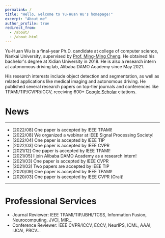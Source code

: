 ```yaml
---
permalink: /
title: "Hello, welcome to Yu-Huan Wu's homepage!"
excerpt: "About me"
author_profile: true
redirect_from: 
  - /about/
  - /about.html
---
```


Yu-Huan Wu is a final-year Ph.D. candidate at college of computer science, Nankai University, supervised by [Prof. Ming-Ming Cheng](https://mmcheng.net). 
He obtained his bachelor's degree at Xidian University in 2018.
He is also a research intern at autonomous driving lab, Alibaba DAMO Academy since May 2021.

His research interests include object detection and segmentation, as well as related applications like medical imaging and autonomous driving.
He published several research papers on top-tier journals and conferences like TPAMI/TIP/CVPR/ICCV, receiving 600+ [Google Scholar](https://scholar.google.com/citations?user=CO-Svo4AAAAJ) citations.

News
=======
---------------

* [2022/08] One paper is accepted by IEEE TPAMI!
* [2022/08] We organized a webinar at IEEE Signal Processing Society!
* [2022/04] One paper is accepted by IEEE TIP
* [2022/03] One paper is accepted by IEEE CVPR
* [2021/12] One paper is accepted by IEEE TPAMI!
* [2021/05] I join Alibaba DAMO Academy as a research intern!
* [2021/03] One paper is accepted by IEEE CVPR
* [2021/03] Two papers are accepted by IEEE TIP
* [2020/09] One paper is accepted by IEEE TPAMI!
* [2020/03] One paper is accepted by IEEE CVPR (Oral)!

---------------

Professional Services
======

* Journal Reviewer: IEEE TPAMI/TIP/JBHI/TCSS, Information Fusion, Neurocomputing, JVCI, MIR...
* Conference Reviewer: IEEE CVPR/ICCV, ECCV, NeurIPS, ICML, AAAI, IJCAI, PRCV...

<script type="text/javascript" src="//rf.revolvermaps.com/0/0/8.js?i=5krxsaz36da&amp;m=0&amp;c=ff0000&amp;cr1=007eff&amp;f=tahoma&amp;l=33" async="async"></script>